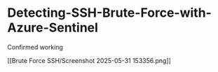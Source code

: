 # Detecting-SSH-Brute-Force-with-Azure-Sentinel

Confirmed working

[[Brute Force SSH/Screenshot 2025-05-31 153356.png]]